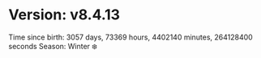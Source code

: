 # Version: v8.4.13
Time since birth: 3057 days, 73369 hours, 4402140 minutes, 264128400 seconds
Season: Winter ❄️
